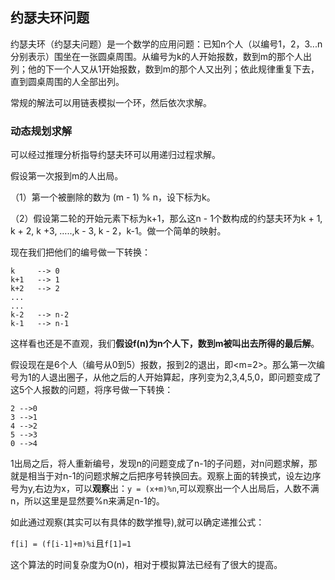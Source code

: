 ## 约瑟夫环问题
约瑟夫环（约瑟夫问题）是一个数学的应用问题：已知n个人（以编号1，2，3...n分别表示）围坐在一张圆桌周围。从编号为k的人开始报数，数到m的那个人出列；他的下一个人又从1开始报数，数到m的那个人又出列；依此规律重复下去，直到圆桌周围的人全部出列。




常规的解法可以用链表模拟一个环，然后依次求解。

### 动态规划求解
可以经过推理分析指导约瑟夫环可以用递归过程求解。

假设第一次报到m的人出局。

（1）第一个被删除的数为 (m - 1) % n，设下标为k。

（2）假设第二轮的开始元素下标为k+1，那么这n - 1个数构成的约瑟夫环为k + 1, k + 2, k +3, …..,k - 3, k - 2，k-1。做一个简单的映射。

现在我们把他们的编号做一下转换：

```
k     --> 0
k+1   --> 1
k+2   --> 2
...
...
k-2   --> n-2
k-1   --> n-1
```

这样看也还是不直观，我们**假设f(n)为n个人下，数到m被叫出去所得的最后解**。

假设现在是6个人（编号从0到5）报数，报到2的退出，即\<m=2\>。那么第一次编号为1的人退出圈子，从他之后的人开始算起，序列变为2,3,4,5,0，即问题变成了这5个人报数的问题，将序号做一下转换：

```
2 -->0
3 -->1
4 -->2
5 -->3
0 -->4
```

1出局之后，将人重新编号，发现n的问题变成了n-1的子问题，对n问题求解，那就是相当于对n-1的问题求解之后把序号转换回去。观察上面的转换式，设左边序号为y,右边为x，可以**观察**出：`y = (x+m)%n`,可以观察出一个人出局后，人数不满n，所以这里是显然要%n来满足n-1的。

如此通过观察(其实可以有具体的数学推导),就可以确定递推公式：

`f[i] = (f[i-1]+m)%i`且`f[1]=1`

这个算法的时间复杂度为O(n)，相对于模拟算法已经有了很大的提高。
